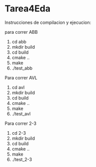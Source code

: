 # Tarea4Eda


Instrucciones de compilacion y ejecucion:

para correr ABB

1. cd abb
2. mkdir build
3. cd build
4. cmake ..
5. make
6. ./test_abb


Para correr AVL

1. cd avl
2. mkdir build
3. cd build
4. cmake ..
5. make
6. ./test_avl

Para correr 2-3

1. cd 2-3
2. mkdir build
3. cd build
4. cmake ..
5. make
6. ./test_2-3

